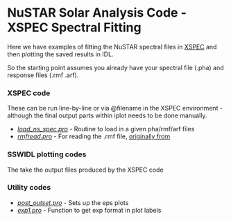 # NuSTAR Solar Analysis Code - XSPEC Spectral Fitting

Here we have examples of fitting the NuSTAR spectral files in [XSPEC](https://heasarc.gsfc.nasa.gov/xanadu/xspec/) and then plotting the saved results in IDL.

So the starting point assumes you already have your spectral file (.pha) and response files (.rmf .arf).

### XSPEC code

These can be run line-by-line or via @filename in the XSPEC environment - although the final output parts within iplot needs to be done manually.

* [*load_ns_spec.pro*](https://github.com/ianan/nsigh/blob/master/idl/load_ns_spec.pro) - Routine to load in a given pha/rmf/arf files
* [*rmfread.pro*](https://github.com/ianan/nsigh/blob/master/idl/rmfread.pro) - For reading the .rmf file, [originally from](https://lost-contact.mit.edu/afs/physics.wisc.edu/home/craigm/lib/idl/spectral/rmfread.pro)

### SSWIDL plotting codes

The take the output files produced by the XSPEC code

### Utility codes

* [*post_outset.pro*](https://github.com/ianan/nsigh/blob/master/idl/post_outset.pro) - Sets up the eps plots
* [*exp1.pro*](https://github.com/ianan/nsigh/blob/master/idl/exp1.pro) - Function to get exp format in plot labels
